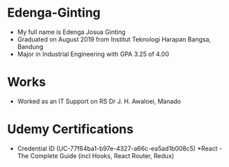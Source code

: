 # Edenga-Ginting

- My full name is Edenga Josua Ginting
- Graduated on August 2019 from Institut Teknologi Harapan Bangsa, Bandung
- Major in Industrial Engineering with GPA 3.25 of 4.00

# Works
- Worked as an IT Support on RS Dr J. H. Awaloei, Manado

# Udemy Certifications
- Credential ID (UC-77f64ba1-b97e-4327-a66c-ea5ad1b008c5)
*React - The Complete Guide (incl Hooks, React Router, Redux)
